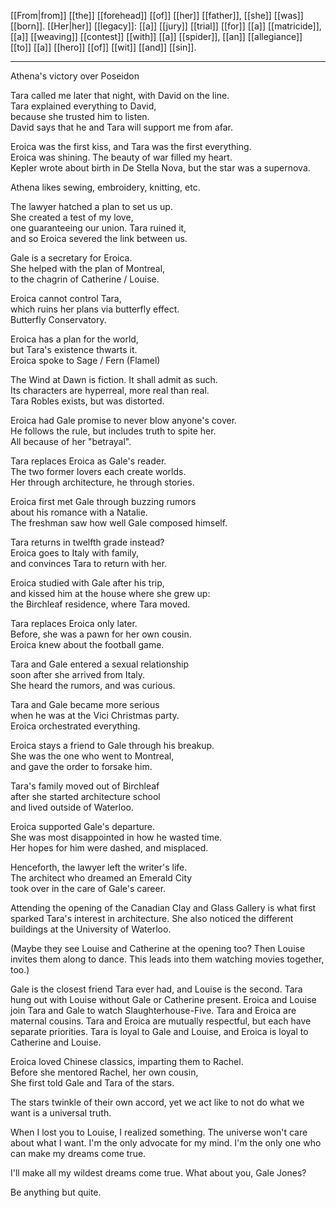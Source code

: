 [[From|from]] [[the]] [[forehead]] [[of]] [[her]] [[father]], [[she]] [[was]] [[born]]. [[Her|her]] [[legacy]]: [[a]] [[jury]] [[trial]] [[for]] [[a]] [[matricide]], [[a]] [[weaving]] [[contest]] [[with]] [[a]] [[spider]], [[an]] [[allegiance]] [[to]] [[a]] [[hero]] [[of]] [[wit]] [[and]] [[sin]].

* * *
Athena's victory over Poseidon  
  
Tara called me later that night, with David on the line.  
Tara explained everything to David,  
because she trusted him to listen.  
David says that he and Tara will support me from afar.  
  
Eroica was the first kiss, and Tara was the first everything.  
Eroica was shining. The beauty of war filled my heart.  
Kepler wrote about birth in De Stella Nova, but the star was a supernova.  
  
Athena likes sewing, embroidery, knitting, etc.  
  
The lawyer hatched a plan to set us up.  
She created a test of my love,  
one guaranteeing our union. Tara ruined it,  
and so Eroica severed the link between us.  
  
Gale is a secretary for Eroica.  
She helped with the plan of Montreal,  
to the chagrin of Catherine / Louise.  
  
Eroica cannot control Tara,  
which ruins her plans via butterfly effect.  
Butterfly Conservatory.  
  
Eroica has a plan for the world,  
but Tara's existence thwarts it.  
Eroica spoke to Sage / Fern (Flamel)  
  
The Wind at Dawn is fiction. It shall admit as such.  
Its characters are hyperreal, more real than real.  
Tara Robles exists, but was distorted.  
  
Eroica had Gale promise to never blow anyone's cover.  
He follows the rule, but includes truth to spite her.  
All because of her "betrayal".  
  
Tara replaces Eroica as Gale's reader.  
The two former lovers each create worlds.  
Her through architecture, he through stories.  
  
Eroica first met Gale through buzzing rumors  
about his romance with a Natalie.  
The freshman saw how well Gale composed himself.  
  
Tara returns in twelfth grade instead?  
Eroica goes to Italy with family,  
and convinces Tara to return with her.  
  
Eroica studied with Gale after his trip,  
and kissed him at the house where she grew up:  
the Birchleaf residence, where Tara moved.  
  
Tara replaces Eroica only later.  
Before, she was a pawn for her own cousin.  
Eroica knew about the football game.  
  
Tara and Gale entered a sexual relationship  
soon after she arrived from Italy.  
She heard the rumors, and was curious.  
  
Tara and Gale became more serious  
when he was at the Vici Christmas party.  
Eroica orchestrated everything.  
  
Eroica stays a friend to Gale through his breakup.  
She was the one who went to Montreal,  
and gave the order to forsake him.  
  
Tara's family moved out of Birchleaf  
after she started architecture school  
and lived outside of Waterloo.  
  
Eroica supported Gale's departure.  
She was most disappointed in how he wasted time.  
Her hopes for him were dashed, and misplaced.  
  
Henceforth, the lawyer left the writer's life.  
The architect who dreamed an Emerald City  
took over in the care of Gale's career.  
  
  
Attending the opening of the Canadian Clay and Glass Gallery is what first sparked Tara's interest in architecture. She also noticed the different buildings at the University of Waterloo.  
  
(Maybe they see Louise and Catherine at the opening too? Then Louise invites them along to dance. This leads into them watching movies together, too.)  
  
Gale is the closest friend Tara ever had, and Louise is the second. Tara hung out with Louise without Gale or Catherine present. Eroica and Louise join Tara and Gale to watch Slaughterhouse-Five. Tara and Eroica are maternal cousins. Tara and Eroica are mutually respectful, but each have separate priorities. Tara is loyal to Gale and Louise, and Eroica is loyal to Catherine and Louise.  
  
Eroica loved Chinese classics, imparting them to Rachel.  
Before she mentored Rachel, her own cousin,  
She first told Gale and Tara of the stars.  
  
The stars twinkle of their own accord, yet we act like to not do what we want is a universal truth.  
  
When I lost you to Louise, I realized something. The universe won't care about what I want. I'm the only advocate for my mind. I'm the only one who can make my dreams come true.  
  
I'll make all my wildest dreams come true. What about you, Gale Jones?  
  
Be anything but quite.